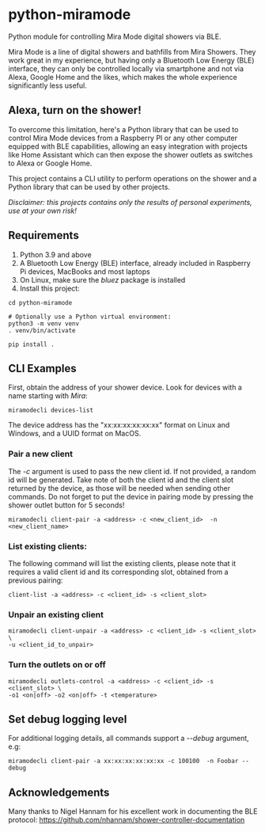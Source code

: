 # python-miramode

Python module for controlling Mira Mode digital showers via BLE.

Mira Mode is a line of digital showers and bathfills from Mira Showers. They
work great in my experience, but having only a Bluetooth Low Energy (BLE)
interface, they can only be controlled locally via smartphone and not via
Alexa, Google Home and the likes, which makes the whole experience
significantly less useful.

## Alexa, turn on the shower!

To overcome this limitation, here's a Python library that can be used to
control Mira Mode devices from a Raspberry PI or any other computer equipped
with BLE capabilities, allowing an easy integration with projects like
Home Assistant which can then expose the shower outlets as switches to
Alexa or Google Home.

This project contains a CLI utility to perform operations on the shower and
a Python library that can be used by other projects.

*Disclaimer: this projects contains only the results of personal experiments,
use at your own risk!*

## Requirements

1. Python 3.9 and above
2. A Bluetooth Low Energy (BLE) interface, already included in Raspberry Pi
devices, MacBooks and most laptops
3. On Linux, make sure the _bluez_ package is installed
4. Install this project:

```console
cd python-miramode

# Optionally use a Python virtual environment:
python3 -m venv venv
. venv/bin/activate

pip install .
```


## CLI Examples

First, obtain the address of your shower device. Look for devices with a name
starting with *Mira*:

```console
miramodecli devices-list
```

The device address has the "xx:xx:xx:xx:xx:xx" format on Linux and Windows,
and a UUID format on MacOS.

### Pair a new client

The _-c_ argument is used to pass the new client id. If not provided, a random
id will be generated. Take note of both the client id and the client slot
returned by the device, as those will be needed when sending other commands.
Do not forget to put the device in pairing mode by pressing the shower outlet
button for 5 seconds!

```console
miramodecli client-pair -a <address> -c <new_client_id>  -n <new_client_name>
```

### List existing clients:

The following command will list the existing clients, please note that it
requires a valid client id and its corresponding slot, obtained from a
previous pairing:

```console
client-list -a <address> -c <client_id> -s <client_slot>
```

### Unpair an existing client

```console
miramodecli client-unpair -a <address> -c <client_id> -s <client_slot> \
-u <client_id_to_unpair>
```

### Turn the outlets on or off

```console
miramodecli outlets-control -a <address> -c <client_id> -s <client_slot> \
-o1 <on|off> -o2 <on|off> -t <temperature>
```

## Set debug logging level

For additional logging details, all commands support a _--debug_ argument, e.g:

```console
miramodecli client-pair -a xx:xx:xx:xx:xx:xx -c 100100  -n Foobar --debug
```

## Acknowledgements

Many thanks to Nigel Hannam for his excellent work in documenting the BLE
protocol: https://github.com/nhannam/shower-controller-documentation
